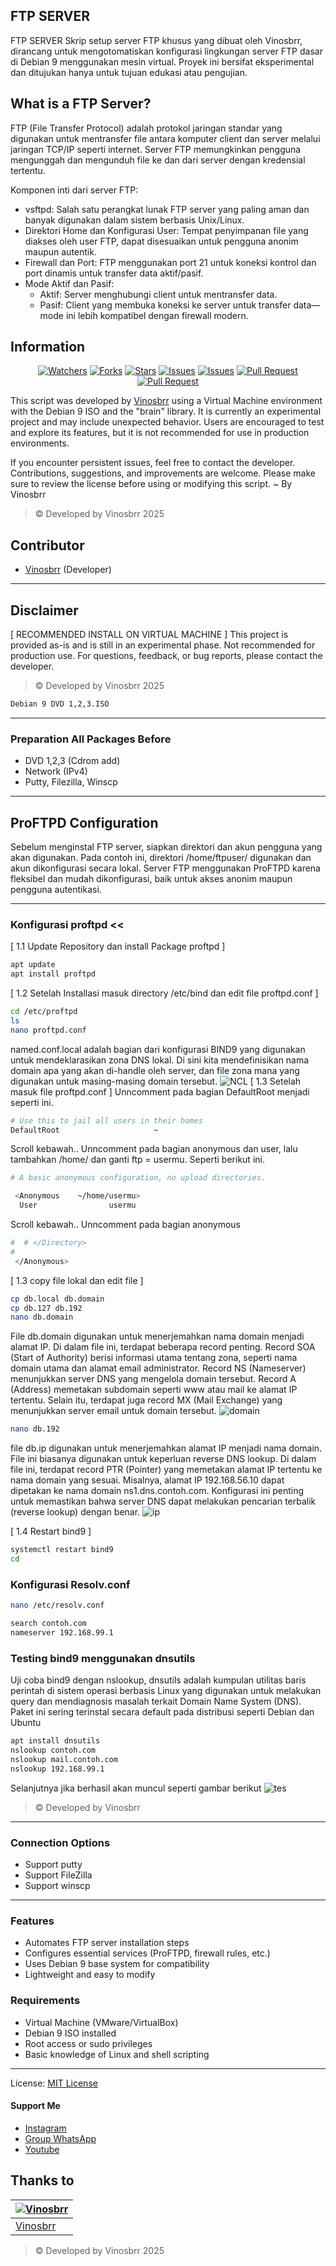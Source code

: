 ## FTP SERVER
FTP SERVER
Skrip setup server FTP khusus yang dibuat oleh Vinosbrr, dirancang untuk mengotomatiskan konfigurasi lingkungan server FTP dasar di Debian 9 menggunakan mesin virtual. Proyek ini bersifat eksperimental dan ditujukan hanya untuk tujuan edukasi atau pengujian.
 
## What is a FTP Server?
FTP (File Transfer Protocol) adalah protokol jaringan standar yang digunakan untuk mentransfer file antara komputer client dan server melalui jaringan TCP/IP seperti internet. Server FTP memungkinkan pengguna mengunggah dan mengunduh file ke dan dari server dengan kredensial tertentu.

Komponen inti dari server FTP:
- vsftpd: Salah satu perangkat lunak FTP server yang paling aman dan banyak digunakan dalam sistem berbasis Unix/Linux.
- Direktori Home dan Konfigurasi User: Tempat penyimpanan file yang diakses oleh user FTP, dapat disesuaikan untuk pengguna anonim maupun autentik.
- Firewall dan Port: FTP menggunakan port 21 untuk koneksi kontrol dan port dinamis untuk transfer data aktif/pasif.
- Mode Aktif dan Pasif:
  - Aktif: Server menghubungi client untuk mentransfer data.
  - Pasif: Client yang membuka koneksi ke server untuk transfer data—mode ini lebih kompatibel dengan firewall modern.

## Information

<div align="center">
<a href="https://github.com/vinosbrr/Sbrr-Bot/watchers"><img title="Watchers" src="https://img.shields.io/github/watchers/vinosbrr/Sbrr-Bot?label=Watchers&color=green&style=flat-square"></a>
<a href="https://github.com/vinosbrr/Sbrr-Bot/network/members"><img title="Forks" src="https://img.shields.io/github/forks/vinosbrr/Sbrr-Bot?label=Forks&color=blue&style=flat-square"></a>
<a href="https://github.com/vinosbrr/Sbrr-Bot/stargazers"><img title="Stars" src="https://img.shields.io/github/stars/vinosbrr/Sbrr-Bot?label=Stars&color=yellow&style=flat-square"></a>
<a href="https://github.com/vinosbrr/Sbrr-Bot/issues"><img title="Issues" src="https://img.shields.io/github/issues/vinosbrr/Sbrr-Bot?label=Issues&color=success&style=flat-square"></a>
<a href="https://github.com/vinosbrr/Sbrr-Bot/issues?q=is%3Aissue+is%3Aclosed"><img title="Issues" src="https://img.shields.io/github/issues-closed/vinosbrr/Sbrr-Bot?label=Issues&color=red&style=flat-square"></a>
<a href="https://github.com/vinosbrr/Sbrr-Bot/pulls"><img title="Pull Request" src="https://img.shields.io/github/issues-pr/vinosbrr/Sbrr-Bot?label=PullRequest&color=success&style=flat-square"></a>
<a href="https://github.com/vinosbrr/Sbrr-Bot/pulls?q=is%3Apr+is%3Aclosed"><img title="Pull Request" src="https://img.shields.io/github/issues-pr-closed/vinosbrr/Sbrr-Bot?label=PullRequest&color=red&style=flat-square"></a>
</div>



This script was developed by [Vinosbrr](https://github.com/vinosbrr) using a Virtual Machine environment with the Debian 9 ISO and the "brain" library. It is currently an experimental project and may include unexpected behavior. Users are encouraged to test and explore its features, but it is not recommended for use in production environments.

If you encounter persistent issues, feel free to contact the developer. Contributions, suggestions, and improvements are welcome. Please make sure to review the license before using or modifying this script. ~ By Vinosbrr
> © Developed by Vinosbrr 2025

## Contributor
- [Vinosbrr](https://github.com/vinosbrr) (Developer)


---
## Disclaimer
[ RECOMMENDED INSTALL ON VIRTUAL MACHINE ]
This project is provided as-is and is still in an experimental phase. Not recommended for production use. For questions, feedback, or bug reports, please contact the developer.
> © Developed by Vinosbrr 2025
```bash
Debian 9 DVD 1,2,3.ISO
```

---
### Preparation All Packages Before 
- DVD 1,2,3 (Cdrom add) 
- Network (IPv4)
- Putty, Filezilla, Winscp

---
## ProFTPD Configuration
Sebelum menginstal FTP server, siapkan direktori dan akun pengguna yang akan digunakan. Pada contoh ini, direktori /home/ftpuser/ digunakan dan akun dikonfigurasi secara lokal. Server FTP menggunakan ProFTPD karena fleksibel dan mudah dikonfigurasi, baik untuk akses anonim maupun pengguna autentikasi.

---
###  Konfigurasi proftpd <<
[ 1.1 Update Repository dan install Package proftpd ]
```bash
apt update
apt install proftpd
```

[ 1.2 Setelah Installasi masuk directory /etc/bind dan edit file proftpd.conf ]

```bash
cd /etc/proftpd
ls
nano proftpd.conf
```
named.conf.local adalah bagian dari konfigurasi BIND9 yang digunakan untuk mendeklarasikan zona DNS lokal. Di sini kita mendefinisikan nama domain apa yang akan di-handle oleh server, dan file zona mana yang digunakan untuk masing-masing domain tersebut.
![NCL](images/ncl.png)
[ 1.3 Setelah masuk  file proftpd.conf ]
Unncomment pada bagian DefaultRoot  menjadi seperti ini.
```bash
# Use this to jail all users in their homes
DefaultRoot                     ~  
```
Scroll kebawah.. Unncomment pada bagian anonymous dan user, lalu tambahkan /home/ dan ganti ftp = usermu. Seperti berikut ini.  
```bash
# A basic anonymous configuration, no upload directories.

 <Anonymous    ~/home/usermu>
  User                usermu
```
Scroll kebawah.. Unncomment pada bagian anonymous
```bash
#  # </Directory>
#
 </Anonymous>
```

[ 1.3 copy file lokal dan edit file ]
```bash
cp db.local db.domain
cp db.127 db.192
nano db.domain
```
File db.domain digunakan untuk menerjemahkan nama domain menjadi alamat IP. Di dalam file ini, terdapat beberapa record penting. Record SOA (Start of Authority) berisi informasi utama tentang zona, seperti nama domain utama dan alamat email administrator. Record NS (Nameserver) menunjukkan server DNS yang mengelola domain tersebut. Record A (Address) memetakan subdomain seperti www atau mail ke alamat IP tertentu. Selain itu, terdapat juga record MX (Mail Exchange) yang menunjukkan server email untuk domain tersebut.
![domain](images/d.png)
```bash
nano db.192
```
file db.ip digunakan untuk menerjemahkan alamat IP menjadi nama domain. File ini biasanya digunakan untuk keperluan reverse DNS lookup. Di dalam file ini, terdapat record PTR (Pointer) yang memetakan alamat IP tertentu ke nama domain yang sesuai. Misalnya, alamat IP 192.168.56.10 dapat dipetakan ke nama domain ns1.dns.contoh.com. Konfigurasi ini penting untuk memastikan bahwa server DNS dapat melakukan pencarian terbalik (reverse lookup) dengan benar.
![ip](images/192.png)


[ 1.4 Restart bind9 ]
```bash
systemctl restart bind9
cd
```

### Konfigurasi Resolv.conf
```bash
nano /etc/resolv.conf
```
```bash
search contoh.com
nameserver 192.168.99.1
```

### Testing bind9 menggunakan dnsutils
Uji coba ​bind9 dengan nslookup, dnsutils adalah kumpulan utilitas baris perintah di sistem operasi berbasis Linux yang digunakan untuk melakukan query dan mendiagnosis masalah terkait Domain Name System (DNS). Paket ini sering terinstal secara default pada distribusi seperti Debian dan Ubuntu
```bash
apt install dnsutils
nslookup contoh.com
nslookup mail.contoh.com
nslookup 192.168.99.1 
```
Selanjutnya jika berhasil akan muncul seperti gambar berikut
![tes](images/ns.png)

> © Developed by Vinosbrr
---
### Connection Options
- Support putty
- Support FileZilla
- Support winscp

---
### Features 
- Automates FTP server installation steps
- Configures essential services (ProFTPD, firewall rules, etc.)
- Uses Debian 9 base system for compatibility
- Lightweight and easy to modify

### Requirements
- Virtual Machine (VMware/VirtualBox)
- Debian 9 ISO installed
- Root access or sudo privileges
- Basic knowledge of Linux and shell scripting
  
---
License: [MIT License](../LICENSE)

#### Support Me
- [Instagram](https://www.instagram.com/vinosbrr?igsh=MWJ6dXU1eXdzdWcwbw==)
- [Group WhatsApp](https://chat.whatsapp.com/KZmCzNMege942CH7qa7176)
- [Youtube](https://youtube.com/@wongesbrr?si=RQbf8_FRIju8ACCU)


## Thanks to
| [![Vinosbrr](https://github.com/vinosbrr.png?size=100)](https://github.com/vinosbrr)
| --- | 
| [Vinosbrr](https://github.com/vinosbrr) |
> © Developed by Vinosbrr 2025



